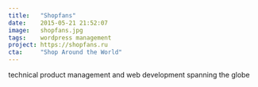 ```yaml
---
title:   "Shopfans"
date:    2015-05-21 21:52:07
image:   shopfans.jpg
tags:    wordpress management
project: https://shopfans.ru
cta:     "Shop Around the World"
---
```


technical product management and web development spanning the globe
